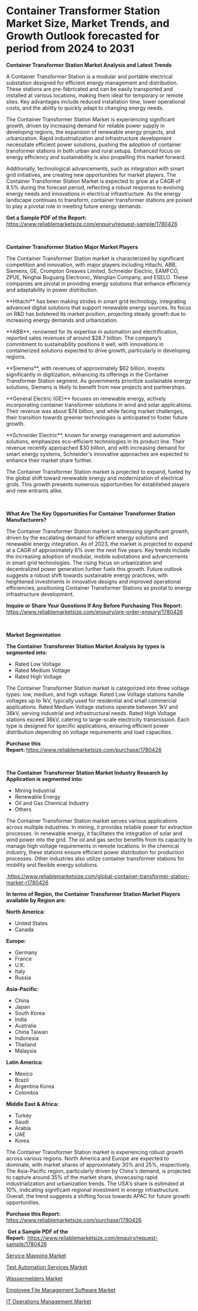 <p><h1>Container Transformer Station Market Size, Market Trends, and Growth Outlook forecasted for period from 2024 to 2031</h1></p><p><strong>Container Transformer Station Market Analysis and Latest Trends</strong></p>
<p><p>A Container Transformer Station is a modular and portable electrical substation designed for efficient energy management and distribution. These stations are pre-fabricated and can be easily transported and installed at various locations, making them ideal for temporary or remote sites. Key advantages include reduced installation time, lower operational costs, and the ability to quickly adapt to changing energy needs.</p><p>The Container Transformer Station Market is experiencing significant growth, driven by increasing demand for reliable power supply in developing regions, the expansion of renewable energy projects, and urbanization. Rapid industrialization and infrastructure development necessitate efficient power solutions, pushing the adoption of container transformer stations in both urban and rural setups. Enhanced focus on energy efficiency and sustainability is also propelling this market forward. </p><p>Additionally, technological advancements, such as integration with smart grid initiatives, are creating new opportunities for market players. The Container Transformer Station Market is expected to grow at a CAGR of 8.5% during the forecast period, reflecting a robust response to evolving energy needs and innovations in electrical infrastructure. As the energy landscape continues to transform, container transformer stations are poised to play a pivotal role in meeting future energy demands.</p></p>
<p><strong>Get a Sample PDF of the Report:&nbsp;</strong> <a href="https://www.reliablemarketsize.com/enquiry/request-sample/1780426?utm_campaign=1897&utm_medium=2&utm_source=Github&utm_content=ia&utm_term=19122024&utm_id=container-transformer-station">https://www.reliablemarketsize.com/enquiry/request-sample/1780426</a></p>
<p>&nbsp;</p>
<p><strong>Container Transformer Station Major Market Players</strong></p>
<p><p>The Container Transformer Station market is characterized by significant competition and innovation, with major players including Hitachi, ABB, Siemens, GE, Crompton Greaves Limited, Schneider Electric, EAMFCO, ZPUE, Ninghai Boguang Electronic, Wanglian Company, and ESELO. These companies are pivotal in providing energy solutions that enhance efficiency and adaptability in power distribution.</p><p>**Hitachi** has been making strides in smart grid technology, integrating advanced digital solutions that support renewable energy sources. Its focus on R&D has bolstered its market position, projecting steady growth due to increasing energy demands and urbanization.</p><p>**ABB**, renowned for its expertise in automation and electrification, reported sales revenues of around $28.7 billion. The company’s commitment to sustainability positions it well, with innovations in containerized solutions expected to drive growth, particularly in developing regions.</p><p>**Siemens**, with revenues of approximately $62 billion, invests significantly in digitization, enhancing its offerings in the Container Transformer Station segment. As governments prioritize sustainable energy solutions, Siemens is likely to benefit from new projects and partnerships.</p><p>**General Electric (GE)** focuses on renewable energy, actively incorporating container transformer solutions in wind and solar applications. Their revenue was about $74 billion, and while facing market challenges, their transition towards greener technologies is anticipated to foster future growth.</p><p>**Schneider Electric**, known for energy management and automation solutions, emphasizes eco-efficient technologies in its product line. Their revenue recently approached $30 billion, and with increasing demand for smart energy systems, Schneider's innovative approaches are expected to enhance their market share further.</p><p>The Container Transformer Station market is projected to expand, fueled by the global shift toward renewable energy and modernization of electrical grids. This growth presents numerous opportunities for established players and new entrants alike.</p></p>
<p>&nbsp;</p>
<p><strong>What Are The Key Opportunities For Container Transformer Station Manufacturers?</strong></p>
<p><p>The Container Transformer Station market is witnessing significant growth, driven by the escalating demand for efficient energy solutions and renewable energy integration. As of 2023, the market is projected to expand at a CAGR of approximately 6% over the next five years. Key trends include the increasing adoption of modular, mobile substations and advancements in smart grid technologies. The rising focus on urbanization and decentralized power generation further fuels this growth. Future outlook suggests a robust shift towards sustainable energy practices, with heightened investments in innovative designs and improved operational efficiencies, positioning Container Transformer Stations as pivotal to energy infrastructure development.</p></p>
<p><strong>Inquire or Share Your Questions If Any Before Purchasing This Report:</strong> <a href="https://www.reliablemarketsize.com/enquiry/pre-order-enquiry/1780426?utm_campaign=1897&utm_medium=2&utm_source=Github&utm_content=ia&utm_term=19122024&utm_id=container-transformer-station">https://www.reliablemarketsize.com/enquiry/pre-order-enquiry/1780426</a></p>
<p>&nbsp;</p>
<p><strong>Market Segmentation</strong></p>
<p><strong>The Container Transformer Station Market Analysis by types is segmented into:</strong></p>
<p><ul><li>Rated Low Voltage</li><li>Rated Medium Voltage</li><li>Rated High Voltage</li></ul></p>
<p><p>The Container Transformer Station market is categorized into three voltage types: low, medium, and high voltage. Rated Low Voltage stations handle voltages up to 1kV, typically used for residential and small commercial applications. Rated Medium Voltage stations operate between 1kV and 36kV, serving industrial and infrastructural needs. Rated High Voltage stations exceed 36kV, catering to large-scale electricity transmission. Each type is designed for specific applications, ensuring efficient power distribution depending on voltage requirements and load capacities.</p></p>
<p><strong>Purchase this Report:&nbsp;</strong><a href="https://www.reliablemarketsize.com/purchase/1780426?utm_campaign=1897&utm_medium=2&utm_source=Github&utm_content=ia&utm_term=19122024&utm_id=container-transformer-station">https://www.reliablemarketsize.com/purchase/1780426</a></p>
<p>&nbsp;</p>
<p><strong>The Container Transformer Station Market Industry Research by Application is segmented into:</strong></p>
<p><ul><li>Mining Industrial</li><li>Renewable Energy</li><li>Oil and Gas Chemical Industry</li><li>Others</li></ul></p>
<p><p>The Container Transformer Station market serves various applications across multiple industries. In mining, it provides reliable power for extraction processes. In renewable energy, it facilitates the integration of solar and wind power into the grid. The oil and gas sector benefits from its capacity to manage high voltage requirements in remote locations. In the chemical industry, these stations ensure efficient power distribution for production processes. Other industries also utilize container transformer stations for mobility and flexible energy solutions.</p></p>
<p><a href="https://www.reliablemarketsize.com/global-container-transformer-station-market-r1780426?utm_campaign=1897&utm_medium=2&utm_source=Github&utm_content=ia&utm_term=19122024&utm_id=container-transformer-station">&nbsp;https://www.reliablemarketsize.com/global-container-transformer-station-market-r1780426</a></p>
<p><strong>In terms of Region, the Container Transformer Station Market Players available by Region are:</strong></p>
<p>
    <p> <strong> North America: </strong>
        <ul>
            <li>United States</li>
            <li>Canada</li>
        </ul>
        </p> 
    <p> <strong> Europe: </strong>
        <ul>
            <li>Germany</li>
            <li>France</li>
            <li>U.K.</li>
            <li>Italy</li>
            <li>Russia</li>
        </ul>
        </p> 
    <p> <strong> Asia-Pacific: </strong>
        <ul>
            <li>China</li>
            <li>Japan</li>
            <li>South Korea</li>
            <li>India</li>
            <li>Australia</li>
            <li>China Taiwan</li>
            <li>Indonesia</li>
            <li>Thailand</li>
            <li>Malaysia</li>
        </ul>
        </p> 
    <p> <strong> Latin America: </strong>
        <ul>
            <li>Mexico</li>
            <li>Brazil</li>
            <li>Argentina Korea</li>
            <li>Colombia</li>
        </ul>
        </p> 
    <p> <strong> Middle East & Africa: </strong>
        <ul>
            <li>Turkey</li>
            <li>Saudi</li>
            <li>Arabia</li>
            <li>UAE</li>
            <li>Korea</li>
        </ul>
    </p>
    </p>
<p><p>The Container Transformer Station market is experiencing robust growth across various regions. North America and Europe are expected to dominate, with market shares of approximately 30% and 25%, respectively. The Asia-Pacific region, particularly driven by China's demand, is projected to capture around 35% of the market share, showcasing rapid industrialization and urbanization trends. The USA's share is estimated at 10%, indicating significant regional investment in energy infrastructure. Overall, the trend suggests a shifting focus towards APAC for future growth opportunities.</p></p>
<p><strong>Purchase this Report: </strong><a href="https://www.reliablemarketsize.com/purchase/1780426?utm_campaign=1897&utm_medium=2&utm_source=Github&utm_content=ia&utm_term=19122024&utm_id=container-transformer-station">https://www.reliablemarketsize.com/purchase/1780426</a></p>
<p>&nbsp;<strong>Get a Sample PDF of the Report:&nbsp;&nbsp;</strong><a href="https://www.reliablemarketsize.com/enquiry/request-sample/1780426?utm_campaign=1897&utm_medium=2&utm_source=Github&utm_content=ia&utm_term=19122024&utm_id=container-transformer-station">https://www.reliablemarketsize.com/enquiry/request-sample/1780426</a></p>
<p><strong></strong></p>
<p><p><a href="https://www.linkedin.com/pulse/growth-potential-service-mapping-market-trend-analysis-zcble?utm_campaign=1897&utm_medium=2&utm_source=Github&utm_content=ia&utm_term=19122024&utm_id=container-transformer-station">Service Mapping Market</a></p><p><a href="https://www.linkedin.com/pulse/opportunities-challenges-test-automation-services-market-strategic-5arpe?utm_campaign=1897&utm_medium=2&utm_source=Github&utm_content=ia&utm_term=19122024&utm_id=container-transformer-station">Test Automation Services Market</a></p><p><a href="https://github.com/ChiragRP21/Market-Research-Report-List-6/blob/main/wassermelders-market.md?utm_campaign=1897&utm_medium=2&utm_source=Github&utm_content=ia&utm_term=19122024&utm_id=container-transformer-station">Wassermelders Market</a></p><p><a href="https://www.linkedin.com/pulse/strategic-roadmap-success-global-employee-file-management-x3pie?utm_campaign=1897&utm_medium=2&utm_source=Github&utm_content=ia&utm_term=19122024&utm_id=container-transformer-station">Employee File Management Software Market</a></p><p><a href="https://www.linkedin.com/pulse/comprehend-operations-management-market-size-growing-xy6je?utm_campaign=1897&utm_medium=2&utm_source=Github&utm_content=ia&utm_term=19122024&utm_id=container-transformer-station">IT Operations Management Market</a></p></p>